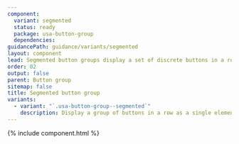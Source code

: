 ```yaml
---
component:
  variant: segmented
  status: ready
  package: usa-button-group
  dependencies:
guidancePath: guidance/variants/segmented
layout: component
lead: Segmented button groups display a set of discrete buttons in a row as a single element.
order: 02
output: false
parent: Button group
sitemap: false
title: Segmented button group
variants:
  - variant: "`.usa-button-group--segmented`"
    description: Display a group of buttons in a row as a single element
---
```


{% include component.html %}
